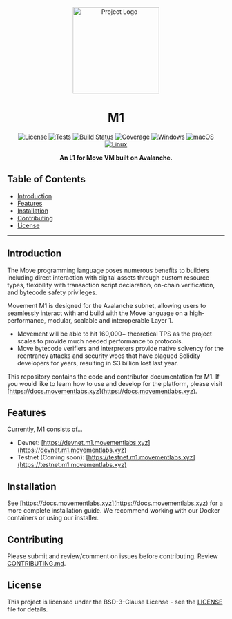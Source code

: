 <div align="center">
    <img src="https://movementlabs.xyz/wp-content/themes/movement-labs/assets/images/logo.svg" alt="Project Logo" width="200" height="200">

# M1

[![License](https://img.shields.io/badge/license-BSD-blue.svg)](https://opensource.org/license/bsd-3-clause/)
[![Tests](https://img.shields.io/badge/tests-Passing-brightgreen)](#)
[![Build Status](https://img.shields.io/badge/build-Passing-brightgreen)](#)
[![Coverage](https://img.shields.io/codecov/c/github/username/project.svg)](https://codecov.io/gh/username/project)
[![Windows](https://img.shields.io/badge/Windows-Download-blue)](https://github.com/movementlabsxyz/M1/releases)
[![macOS](https://img.shields.io/badge/macOS-Download-blue)](https://github.com/movementlabsxyz/M1/releases)
[![Linux](https://img.shields.io/badge/Linux-Download-blue)](https://github.com/movementlabsxyz/M1/releases)

**An L1 for Move VM built on Avalanche.**

</div>


## Table of Contents

- [Introduction](#introduction)
- [Features](#features)
- [Installation](#installation)
- [Contributing](#contributing)
- [License](#license)

---

## Introduction

The Move programming language poses numerous benefits to builders including direct interaction with digital assets through custom resource types, flexibility with transaction script declaration, on-chain verification, and bytecode safety privileges.

Movement M1 is designed for the Avalanche subnet, allowing users to seamlessly interact with and build with the Move language on a high-performance, modular, scalable and interoperable Layer 1.

- Movement will be able to hit 160,000+ theoretical TPS as the project scales to provide much needed performance to protocols.
- Move bytecode verifiers and interpreters provide native solvency for the reentrancy attacks and security woes that have plagued Solidity developers for years, resulting in $3 billion lost last year.

This repository contains the code and contributor documentation for M1. If you would like to learn how to use and develop for the platform, please visit [https://docs.movementlabs.xyz](https://docs.movementlabs.xyz).

## Features

Currently, M1 consists of...
- Devnet: [https://devnet.m1.movementlabs.xyz](https://devnet.m1.movementlabs.xyz)
- Testnet (Coming soon): [https://testnet.m1.movementlabs.xyz](https://testnet.m1.movementlabs.xyz)

## Installation

See [https://docs.movementlabs.xyz](https://docs.movementlabs.xyz) for a more complete installation guide. We recommend working with our Docker containers or using our installer.

## Contributing

Please submit and review/comment on issues before contributing. Review [CONTRIBUTING.md](./CONTRIBUTING.md).

## License

This project is licensed under the BSD-3-Clause License - see the [LICENSE](LICENSE) file for details.
